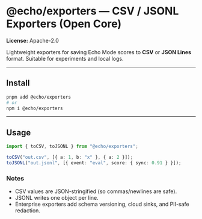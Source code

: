 # @echo/exporters — CSV / JSONL Exporters (Open Core)

**License:** Apache-2.0

Lightweight exporters for saving Echo Mode scores to **CSV** or **JSON Lines** format.
Suitable for experiments and local logs.

---

## Install

```bash
pnpm add @echo/exporters
# or
npm i @echo/exporters
```

---

## Usage

```ts
import { toCSV, toJSONL } from "@echo/exporters";

toCSV("out.csv", [{ a: 1, b: "x" }, { a: 2 }]);
toJSONL("out.jsonl", [{ event: "eval", score: { sync: 0.91 } }]);
```

### Notes
- CSV values are JSON-stringified (so commas/newlines are safe).
- JSONL writes one object per line.
- Enterprise exporters add schema versioning, cloud sinks, and PII-safe redaction.
